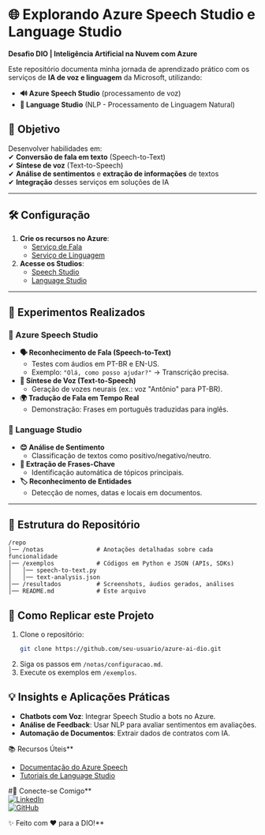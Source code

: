 # **🌐 Explorando Azure Speech Studio e Language Studio**  

**Desafio DIO | Inteligência Artificial na Nuvem com Azure**  

Este repositório documenta minha jornada de aprendizado prático com os serviços de **IA de voz e linguagem** da Microsoft, utilizando:  
- **🔊 Azure Speech Studio** (processamento de voz)  
- **📜 Language Studio** (NLP - Processamento de Linguagem Natural)  

## **🎯 Objetivo**  
Desenvolver habilidades em:  
✔ **Conversão de fala em texto** (Speech-to-Text)  
✔ **Síntese de voz** (Text-to-Speech)  
✔ **Análise de sentimentos** e **extração de informações** de textos  
✔ **Integração** desses serviços em soluções de IA  

---

## **🛠 Configuração**  
1. **Crie os recursos no Azure**:  
   - [Serviço de Fala](https://portal.azure.com/#create/Microsoft.CognitiveServicesSpeechServices)  
   - [Serviço de Linguagem](https://portal.azure.com/#create/Microsoft.CognitiveServicesTextAnalytics)  
2. **Acesse os Studios**:  
   - [Speech Studio](https://speech.microsoft.com)  
   - [Language Studio](https://language.cognitive.azure.com)  

---

## **📌 Experimentos Realizados**  

### **🔹 Azure Speech Studio**  
- **🗣️ Reconhecimento de Fala (Speech-to-Text)**  
  - Testes com áudios em PT-BR e EN-US.  
  - Exemplo: `"Olá, como posso ajudar?"` → Transcrição precisa.  
- **📢 Síntese de Voz (Text-to-Speech)**  
  - Geração de vozes neurais (ex.: voz "Antônio" para PT-BR).  
- **🌍 Tradução de Fala em Tempo Real**  
  - Demonstração: Frases em português traduzidas para inglês.  

### **🔹 Language Studio**  
- **😊 Análise de Sentimento**  
  - Classificação de textos como positivo/negativo/neutro.  
- **🔑 Extração de Frases-Chave**  
  - Identificação automática de tópicos principais.  
- **🏷️ Reconhecimento de Entidades**  
  - Detecção de nomes, datas e locais em documentos.  

---

## **📂 Estrutura do Repositório**  
```
/repo  
│── /notas               # Anotações detalhadas sobre cada funcionalidade  
│── /exemplos            # Códigos em Python e JSON (APIs, SDKs)  
│   │── speech-to-text.py  
│   │── text-analysis.json  
│── /resultados          # Screenshots, áudios gerados, análises  
│── README.md            # Este arquivo  
```


## **🚀 Como Replicar este Projeto**  
1. Clone o repositório:  
   ```bash  
   git clone https://github.com/seu-usuario/azure-ai-dio.git  
   ```  
2. Siga os passos em `/notas/configuracao.md`.  
3. Execute os exemplos em `/exemplos`.  


## **💡 Insights e Aplicações Práticas**  
- **Chatbots com Voz**: Integrar Speech Studio a bots no Azure.  
- **Análise de Feedback**: Usar NLP para avaliar sentimentos em avaliações.  
- **Automação de Documentos**: Extrair dados de contratos com IA.  


📚 Recursos Úteis**  
- [Documentação do Azure Speech](https://docs.microsoft.com/azure/cognitive-services/speech-service/)  
- [Tutoriais de Language Studio](https://docs.microsoft.com/azure/cognitive-services/language-service/)  


#🔗 Conecte-se Comigo**  
[![LinkedIn](https://img.shields.io/badge/LinkedIn-0077B5?style=for-the-badge&logo=linkedin&logoColor=white)](https://www.linkedin.com/in/bianca-malena-cordeiro-836958307/)  
[![GitHub](https://img.shields.io/badge/GitHub-100000?style=for-the-badge&logo=github&logoColor=white)](https://github.com/biancamalena)  

✨ Feito com ❤️ para a DIO!**
